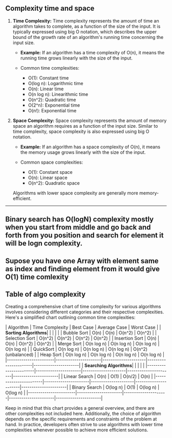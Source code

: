 ## Complexity time and space

1. **Time Complexity:**
   Time complexity represents the amount of time an algorithm takes to complete, as a function of the size of the input. It is typically expressed using big O notation, which describes the upper bound of the growth rate of an algorithm's running time concerning the input size.

   - **Example:**
     If an algorithm has a time complexity of O(n), it means the running time grows linearly with the size of the input.

   - Common time complexities:
     - O(1): Constant time
     - O(log n): Logarithmic time
     - O(n): Linear time
     - O(n log n): Linearithmic time
     - O(n^2): Quadratic time
     - O(2^n): Exponential time
     - O(n!): Exponential time
      

2. **Space Complexity:**
   Space complexity represents the amount of memory space an algorithm requires as a function of the input size. Similar to time complexity, space complexity is also expressed using big O notation.

   - **Example:**
     If an algorithm has a space complexity of O(n), it means the memory usage grows linearly with the size of the input.

   - Common space complexities:
     - O(1): Constant space
     - O(n): Linear space
     - O(n^2): Quadratic space

   Algorithms with lower space complexity are generally more memory-efficient.

--------
## Binary search has O(logN) complexity mostly when you start from middle and go back and forth from you position and search for element it will be logn complexity.

## Supose you have one Array with element same as index and finding element from it would give O(1) time comlexity

## Table of algo complexity
Creating a comprehensive chart of time complexity for various algorithms involves considering different categories and their respective complexities. Here's a simplified chart outlining common time complexities:

| Algorithm             | Time Complexity      | Best Case           | Average Case         | Worst Case           |
| **Sorting Algorithms**|                      |                     |                      |                      |
| Bubble Sort           | O(n)                 | O(n)                | O(n^2)               | O(n^2)               |
| Selection Sort        | O(n^2)               | O(n^2)              | O(n^2)               | O(n^2)               |
| Insertion Sort        | O(n)                 | O(n)                | O(n^2)               | O(n^2)               |
| Merge Sort            | O(n log n)           | O(n log n)          | O(n log n)           | O(n log n)           |
| QuickSort             | O(n log n)           | O(n log n)          | O(n log n)           | O(n^2) (unbalanced)  |
| Heap Sort             | O(n log n)           | O(n log n)          | O(n log n)           | O(n log n)           |
|-----------------------|----------------------|---------------------|----------------------|----------------------|
| **Searching Algorithms**|                    |                     |                      |                      |
|-----------------------|----------------------|---------------------|----------------------|----------------------|
| Linear Search         | O(n)                 | O(1)                | O(n/2)               | O(n)                 |
|-----------------------|----------------------|---------------------|----------------------|----------------------|
| Binary Search         | O(log n)             | O(1)                | O(log n)             | O(log n)             |
|-----------------------|----------------------|---------------------|----------------------|----------------------|

Keep in mind that this chart provides a general overview, and there are other complexities not included here. Additionally, the choice of algorithm depends on the specific requirements and constraints of the problem at hand. In practice, developers often strive to use algorithms with lower time complexities whenever possible to achieve more efficient solutions.
